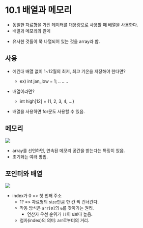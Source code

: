# 10.1 배열과 메모리

- 동일한 자료형을 가진 데이터를 대용량으로 사용할 때 배열을 사용한다.
- 배열과 메모리의 관계

* 유사한 것들이 쭉 나열되어 있는 것을 array라 함.

## 사용

- 예컨대 배열 없이 1~12월의 최저, 최고 기온을 저장해야 한다면?

  - ex) int jan_low = 1; .. .. ..

- 배열이라면?

  - int high[12] = {1, 2, 3, 4, ...}

- 배열을 사용하면 for문도 사용할 수 있음.

## 메모리

<img src="https://github.com/uber9ma/following_C/blob/master/images/chapter10/array1.png?raw=true">

- array를 선언하면, 연속된 메모리 공간을 받는다는 특징이 있음.
- 초기화는 여러 방법.

## 포인터와 배열

<img src="https://github.com/uber9ma/following_C/blob/master/images/chapter10/array2.png?raw=true">

- index가 0 => 첫 번째 주소
  - 1? => 자료형의 size만큼 한 칸 씩 건너간다.
  - 작동 방식은 `arr[0]`의 `&`를 찾아가는 원리.
    - 연산자 우선 순위가 `[]`이 `&`보다 높음.
  - 첨자(index)의 의미: arr로부터의 거리.
